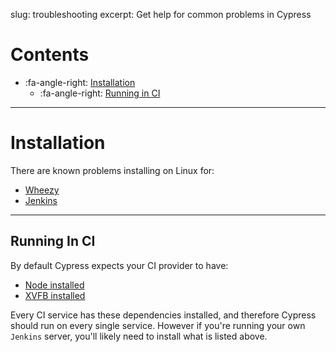 slug: troubleshooting
excerpt: Get help for common problems in Cypress

# Contents

- :fa-angle-right: [Installation](#section-installation)
  - :fa-angle-right: [Running in CI](#section-running-in-ci)

***

# Installation

There are known problems installing on Linux for:

- [Wheezy](https://github.com/cypress-io/cypress/issues/87)
- [Jenkins](https://github.com/cypress-io/cypress-cli/issues/2)

***

## Running In CI

By default Cypress expects your CI provider to have:

- [Node installed](https://github.com/creationix/nvm)
- [XVFB installed](https://csshyamsundar.wordpress.com/2011/07/07/installing-xvfb-on-ubuntu/)

Every CI service has these dependencies installed, and therefore Cypress should run on every single service. However if you're running your own `Jenkins` server, you'll likely need to install what is listed above.
